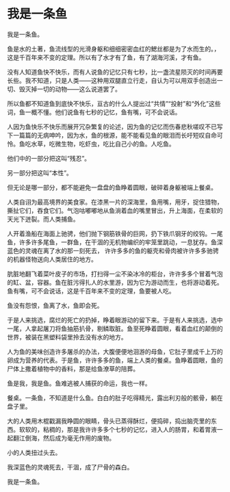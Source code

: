 # 我是一条鱼

我是一条鱼。

  鱼是水的土著，鱼流线型的光滑身躯和细细密密血红的鰓丝都是为了水而生的。，这是千百年来不变的定理。所以有了水才有了鱼，有了湖海河溪，才有鱼。

  没有人知道鱼快不快乐，而有人说鱼的记忆只有七秒，比一盏流星陨灭的时间再要长些。我不知道，只是人类——这种用双腿直立行走，自认为可以用双手创造出一切、毁灭掉一切的动物——这么说道罢了。

  所以鱼都不知道鱼到底快不快乐，亘古的什么人提出过“共情”“投射”和“外化”这些词，鱼一概不懂。他们说鱼有七秒的记忆，鱼有嘴，可不会说话。

  人因为鱼快乐不快乐而展开冗杂繁复的论述，因为鱼的记忆而伤春悲秋嗟叹不已写下一篇篇的无病呻吟，因为水，鱼的根源，能不能看见鱼的眼泪而长吁短叹自命可怜。鱼吃水草，吃微生物，吃虾虫，吃比自己小的鱼。人吃鱼。

  他们中的一部分把这叫“残忍”。

  另一部分把这叫“本性”。

  但无论是哪一部分，都不能避免一盘盘的鱼睁着圆眼，破碎着身躯被端上餐桌。

  人类自诩为最高境界的美食家。在漆黑一片的深海里，鱼用嘴，用牙，捉住猎物，撕扯它们，吞食它们。气泡咕嘟嘟地从鱼淌着血的嘴里冒出，升上海面，在柔软的天光下迸裂。而人类捕鱼。

  人开着渔船在海面上驰骋，他们抛下钢筋铁骨的巨网，扔下铁爪钢牙的绞钩。一尾鱼，许多许多尾鱼，一群鱼，在干涸的无机物编织的牢笼里跳动，一息犹存。鱼深蓝色的灵魂在离了水的那一刻死去，  许许多多的鱼的躯壳和骨肉被许许多多驰骋的机器怪物送向人类居住的地方。

  肮脏地翻飞着菜叶皮子的市场，打扫得一尘不染冰冷的柜台，许许多多个冒着气泡的缸、盆，容器。鱼在脏污得扎人的水里游，因为它为游动而生，也将游动着死。鱼有嘴，可不会说话，这是千百年来不变的定理，鱼要被人吃。

  鱼没有怨恨，鱼离了水，鱼即会死。

  于是人来挑选，腐烂的死亡的扔掉，睁着眼游动的留下来。于是有人来挑选，选中一尾，人拿起屠刀将鱼抽筋扒骨，剔鳞取脏。鱼至死睁着圆眼，看着血红的颠倒的世界，被装在黑塑料袋里拎去没有水的地方。

  人为鱼的美味创造许多屠杀的办法，大腹便便地洄游的母鱼，它肚子里成千上万的卵成为营养的代表。于是鱼，许许多多的鱼，端上人类的餐桌。鱼睁着圆眼，鱼的尸体上撒着植物中的香料，那是给鱼潦草的陪葬。

  鱼是我，我是鱼。鱼难逃被人捕获的命运，我也一样。

  餐桌。一条鱼，不知道是什么鱼。白白的肚子吃得精光，露出利刃般的骸骨，躺在盘子里。

  大的人类用木棍戳漏我睁圆的眼睛，骨头已蒸得酥烂，便捣碎，捣出脑壳里的东西。软软的，粘稠的，那是我许许多多个七秒的记忆，进入人的肠胃，和着胃液一起翻江倒海，然后成为毫无作用的废物。

  小的人类扭过头去。

  我深蓝色的灵魂死去，干涸，成了尸骨的森白。



  我是一条鱼。
